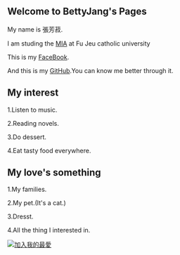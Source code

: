 ## Welcome to BettyJang's Pages

My name is 張芳菽.

I am studing the [MIA](http://www.miia.fju.edu.tw/layout/oneorange/vvindex.jsp) at Fu Jeu catholic university

This is my [FaceBook](https://www.facebook.com/?ref=tn_tnmn).

And this is my [GitHub](https://github.com/).You can know me better through it.

## My interest

1.Listen to music.

2.Reading novels.

3.Do dessert.

4.Eat tasty food everywhere.

## My love's something

1.My families.

2.My pet.(It's a cat.)

3.Dresst.

4.All the thing I interested in.

<a href="https://bettyjang.github.io/,'GitHub'"><img src="https://www.google.com.tw/url?sa=i&rct=j&q=&esrc=s&source=images&cd=&cad=rja&uact=8&ved=0ahUKEwjanqSjtufTAhVDEpQKHSEKC6QQjRwIBw&url=http%3A%2F%2Fwww.tkgsh.tn.edu.tw%2Fwpy%2Fweb_pic%2Flittle-pic%2Flittle-pic.htm&psig=AFQjCNGyZt-ZY98UpqPSorquzEEhV5qgiQ&ust=1494577777656855" alt="加入我的最愛" border=0></a>
